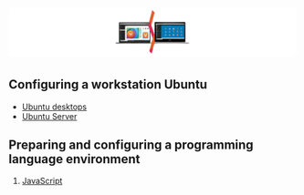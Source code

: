 # ![Configuring a development environment Ubuntu  - 2025](/Assets/images/ubuntu1.png)

## Configuring a workstation Ubuntu

* [Ubuntu desktops](./ubuntu-desktop.md#table-of-contents)
* [Ubuntu Server](./ubuntu-server.md)

## Preparing and configuring a programming language environment

1. [JavaScript](/Programming-environment/javascript/javascript-environment.md#table-of-contents)
